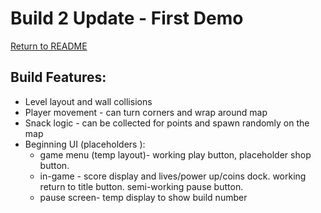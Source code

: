 # Build 2 Update - First Demo

[Return to README](../README.md)

## Build Features:

* Level layout and wall collisions
* Player movement - can turn corners and wrap around map
* Snack logic - can be collected for points and spawn randomly on the map
* Beginning UI (placeholders ):
	* game menu (temp layout)- working play button, placeholder shop button. 
	* in-game - score display and lives/power up/coins dock. working return to title button. semi-working pause button.
	* pause screen- temp display to show build number